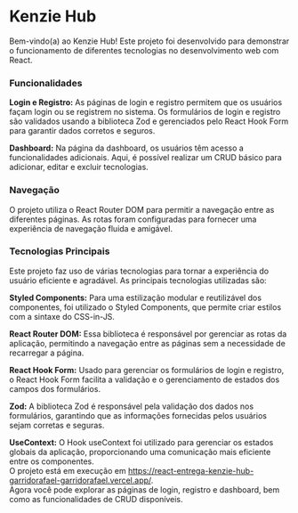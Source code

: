# Kenzie Hub <br>
Bem-vindo(a) ao Kenzie Hub!
Este projeto foi desenvolvido para demonstrar o funcionamento de diferentes tecnologias no desenvolvimento web com React.

### Funcionalidades
**Login e Registro:** As páginas de login e registro permitem que os usuários façam login ou se registrem no sistema. Os formulários de login e registro são validados usando a biblioteca Zod e gerenciados pelo React Hook Form para garantir dados corretos e seguros.

**Dashboard:** Na página da dashboard, os usuários têm acesso a funcionalidades adicionais. Aqui, é possível realizar um CRUD básico para adicionar, editar e excluir tecnologias.

### Navegação
O projeto utiliza o React Router DOM para permitir a navegação entre as diferentes páginas. As rotas foram configuradas para fornecer uma experiência de navegação fluida e amigável.

### Tecnologias Principais
Este projeto faz uso de várias tecnologias para tornar a experiência do usuário eficiente e agradável. As principais tecnologias utilizadas são:

**Styled Components:** Para uma estilização modular e reutilizável dos componentes, foi utilizado o Styled Components, que permite criar estilos com a sintaxe do CSS-in-JS.

**React Router DOM:** Essa biblioteca é responsável por gerenciar as rotas da aplicação, permitindo a navegação entre as páginas sem a necessidade de recarregar a página.

**React Hook Form:** Usado para gerenciar os formulários de login e registro, o React Hook Form facilita a validação e o gerenciamento de estados dos campos dos formulários.

**Zod:** A biblioteca Zod é responsável pela validação dos dados nos formulários, garantindo que as informações fornecidas pelos usuários sejam corretas e seguras.

**UseContext:** O Hook useContext foi utilizado para gerenciar os estados globais da aplicação, proporcionando uma comunicação mais eficiente entre os componentes. <br>
O projeto está em execução  em https://react-entrega-kenzie-hub-garridorafael-garridorafael.vercel.app/. <br> Agora você pode explorar as páginas de login, registro e dashboard, bem como as funcionalidades de CRUD disponíveis.
